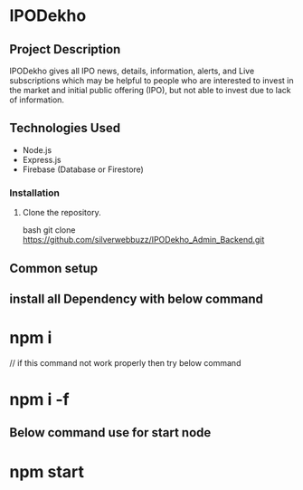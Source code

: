 # IPODekho

## Project Description

IPODekho gives all IPO news, details,
information, alerts, and Live subscriptions which may be helpful
to people who are interested to invest in the market and initial
public offering (IPO), but not able to invest due to lack of
information.

## Technologies Used

- Node.js
- Express.js
- Firebase (Database or Firestore)

### Installation

1. Clone the repository.

   bash
   git clone https://github.com/silverwebbuzz/IPODekho_Admin_Backend.git


   

## Common setup

## install all Dependency with below command

# npm i

// if this command not work properly then try below command

# npm i -f

## Below command use for start node

# npm start
